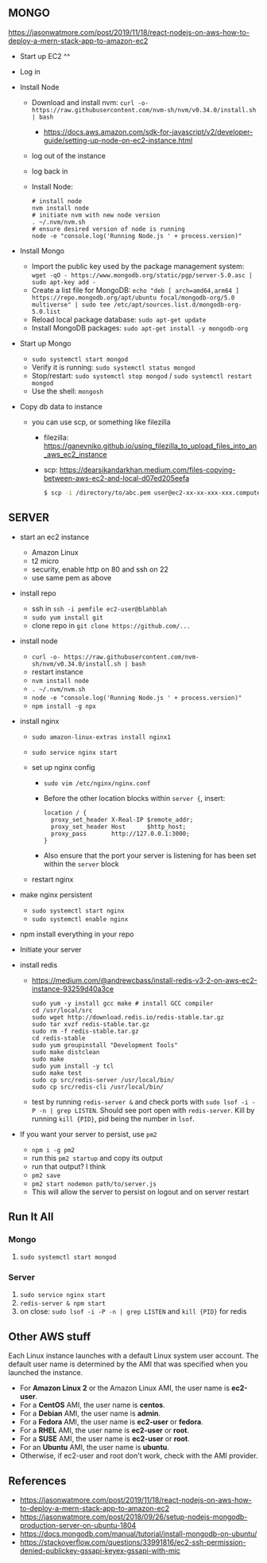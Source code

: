 ## MONGO

https://jasonwatmore.com/post/2019/11/18/react-nodejs-on-aws-how-to-deploy-a-mern-stack-app-to-amazon-ec2

- Start up EC2 ^^

- Log in

- Install Node

  - Download and install nvm: `curl -o- https://raw.githubusercontent.com/nvm-sh/nvm/v0.34.0/install.sh | bash`

    - https://docs.aws.amazon.com/sdk-for-javascript/v2/developer-guide/setting-up-node-on-ec2-instance.html

  - log out of the instance

  - log back in
  
  - Install Node:
    ```
    # install node
    nvm install node
    # initiate nvm with new node version
    . ~/.nvm/nvm.sh
    # ensure desired version of node is running
    node -e "console.log('Running Node.js ' + process.version)"
    ```
  
- Install Mongo

  - Import the public key used by the package management system: `wget -qO - https://www.mongodb.org/static/pgp/server-5.0.asc | sudo apt-key add -`
  - Create a list file for MongoDB: `echo "deb [ arch=amd64,arm64 ] https://repo.mongodb.org/apt/ubuntu focal/mongodb-org/5.0 multiverse" | sudo tee /etc/apt/sources.list.d/mongodb-org-5.0.list`
  - Reload local package database: `sudo apt-get update`
  - Install MongoDB packages: `sudo apt-get install -y mongodb-org`

- Start up Mongo 

  - `sudo systemctl start mongod`
  - Verify it is running: `sudo systemctl status mongod`
  - Stop/restart: `sudo systemctl stop mongod` / `sudo systemctl restart mongod`
  - Use the shell: `mongosh`
  
- Copy db data to instance

  - you can use scp, or something like filezilla

    - filezilla: https://ganevniko.github.io/using_filezilla_to_upload_files_into_an_aws_ec2_instance

    - scp: https://dearsikandarkhan.medium.com/files-copying-between-aws-ec2-and-local-d07ed205eefa
      ```bash
      $ scp -i /directory/to/abc.pem user@ec2-xx-xx-xxx-xxx.compute-1.amazonaws.com:path/to/file /your/local/directory/files/to/download
      ```

## SERVER

- start an ec2 instance

  - Amazon Linux
  - t2 micro
  - security, enable http on 80 and ssh on 22
  - use same pem as above

- install repo

  - ssh in `ssh -i pemfile ec2-user@blahblah`
  - `sudo yum install git`
  - clone repo in `git clone https://github.com/...`

- install node

  - `curl -o- https://raw.githubusercontent.com/nvm-sh/nvm/v0.34.0/install.sh | bash`
  - restart instance
  - `nvm install node`
  - `. ~/.nvm/nvm.sh`
  - `node -e "console.log('Running Node.js ' + process.version)"`
  - `npm install -g npx`

- install nginx

  - `sudo amazon-linux-extras install nginx1`

  - `sudo service nginx start`

  - set up nginx config

    - `sudo vim /etc/nginx/nginx.conf`

    - Before the other location blocks within `server {`, insert:

      ```
      location / {
      	proxy_set_header X-Real-IP $remote_addr;
      	proxy_set_header Host      $http_host;
      	proxy_pass       http://127.0.0.1:3000; 
      }
      ```
      
    - Also ensure that the port your server is listening for has been set within the `server` block
    
  - restart nginx
  
- make nginx persistent

  - `sudo systemctl start nginx`
  - `sudo systemctl enable nginx`

- npm install everything in your repo

- Initiate your server

- install redis

  - https://medium.com/@andrewcbass/install-redis-v3-2-on-aws-ec2-instance-93259d40a3ce

    ```
    sudo yum -y install gcc make # install GCC compiler
    cd /usr/local/src
    sudo wget http://download.redis.io/redis-stable.tar.gz
    sudo tar xvzf redis-stable.tar.gz
    sudo rm -f redis-stable.tar.gz
    cd redis-stable
    sudo yum groupinstall "Development Tools"
    sudo make distclean
    sudo make
    sudo yum install -y tcl
    sudo make test
    sudo cp src/redis-server /usr/local/bin/
    sudo cp src/redis-cli /usr/local/bin/
    ```

  - test by running `redis-server &` and check ports with `sudo lsof -i -P -n | grep LISTEN`. Should see port open with `redis-server`. Kill by running `kill {PID}`, pid being the number in `lsof`.

- If you want your server to persist, use `pm2`

  - `npm i -g pm2`
  - run this `pm2 startup` and copy its output
  - run that output? I think
  - `pm2 save`
  - `pm2 start nodemon path/to/server.js`
  - This will allow the server to persist on logout and on server restart

## Run It All

### Mongo

1. `sudo systemctl start mongod`

### Server

1. `sudo service nginx start`
2. `redis-server & npm start`
3. on close: `sudo lsof -i -P -n | grep LISTEN` and `kill {PID}` for redis

## Other AWS stuff

Each Linux instance launches with a default Linux system user  account. The default user name is determined by the AMI that was  specified when you launched the instance.

- For **Amazon Linux 2** or the Amazon Linux AMI, the user name is **ec2-user**.
- For a **CentOS** AMI, the user name is **centos**.
- For a **Debian** AMI, the user name is **admin**.
- For a **Fedora** AMI, the user name is **ec2-user** or **fedora**.
- For a **RHEL** AMI, the user name is **ec2-user** or **root**.
- For a **SUSE** AMI, the user name is **ec2-user** or **root**.
- For an **Ubuntu** AMI, the user name is **ubuntu**.
- Otherwise, if ec2-user and root don't work, check with the AMI provider.

## References

- https://jasonwatmore.com/post/2019/11/18/react-nodejs-on-aws-how-to-deploy-a-mern-stack-app-to-amazon-ec2
- https://jasonwatmore.com/post/2018/09/26/setup-nodejs-mongodb-production-server-on-ubuntu-1804
- https://docs.mongodb.com/manual/tutorial/install-mongodb-on-ubuntu/
- https://stackoverflow.com/questions/33991816/ec2-ssh-permission-denied-publickey-gssapi-keyex-gssapi-with-mic